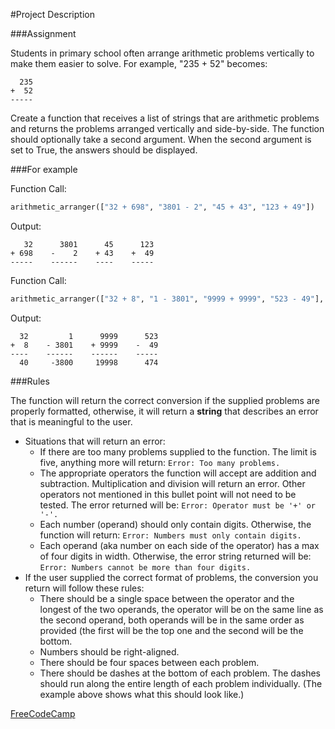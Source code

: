 #Project Description

###Assignment

Students in primary school often arrange arithmetic problems vertically to make them easier to solve. For example, "235 + 52" becomes:
```
  235
+  52
-----
```

Create a function that receives a list of strings that are arithmetic problems and returns the problems arranged vertically and side-by-side. The function should optionally take a second argument. When the second argument is set to True, the answers should be displayed.

###For example

Function Call:
```py
arithmetic_arranger(["32 + 698", "3801 - 2", "45 + 43", "123 + 49"])
```

Output:
```
   32      3801      45      123
+ 698    -    2    + 43    +  49
-----    ------    ----    -----
```

Function Call:
```py
arithmetic_arranger(["32 + 8", "1 - 3801", "9999 + 9999", "523 - 49"], True)
```

Output:
```
  32         1      9999      523
+  8    - 3801    + 9999    -  49
----    ------    ------    -----
  40     -3800     19998      474
```

###Rules

The function will return the correct conversion if the supplied problems are properly formatted, otherwise, it will return a **string** that describes an error that is meaningful to the user.

* Situations that will return an error:
    * If there are too many problems supplied to the function. The limit is five, anything more will return: 
    `Error: Too many problems.`
    * The appropriate operators the function will accept are addition and subtraction. Multiplication and division will return an error. Other operators not mentioned in this bullet point will not need to be tested. The error returned will be: 
    `Error: Operator must be '+' or '-'.`
    * Each number (operand) should only contain digits. Otherwise, the function will return: 
    `Error: Numbers must only contain digits.`
    * Each operand (aka number on each side of the operator) has a max of four digits in width. Otherwise, the error string returned will be: 
    `Error: Numbers cannot be more than four digits.`
* If the user supplied the correct format of problems, the conversion you return will follow these rules:
    * There should be a single space between the operator and the longest of the two operands, the operator will be on the same line as the second operand, both operands will be in the same order as provided (the first will be the top one and the second will be the bottom.
    * Numbers should be right-aligned.
    * There should be four spaces between each problem.
    * There should be dashes at the bottom of each problem. The dashes should run along the entire length of each problem individually. (The example above shows what this should look like.)
    
[FreeCodeCamp](https://www.freecodecamp.org/learn/scientific-computing-with-python/scientific-computing-with-python-projects/arithmetic-formatter)